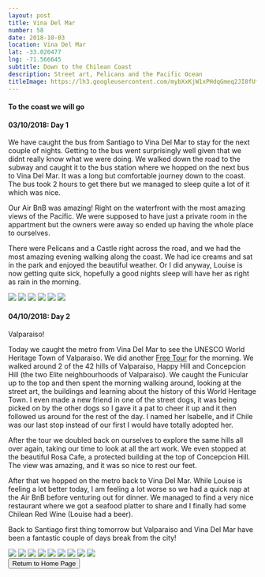 ```yaml
---
layout: post
title: Vina Del Mar
number: 58
date: 2018-10-03
location: Vina Del Mar
lat: -33.020477
lng: -71.566645
subtitle: Down to the Chilean Coast
description: Street art, Pelicans and the Pacific Ocean
titleImage: https://lh3.googleusercontent.com/mybXxKjW1xPHdqGmeq2JI8fUfsDv6cWHt3EtWWRzRnnm6VbAXONz0AG4GnkiCvQhUsvLLHvO1UsiKvtAI0SNj4BdmXhk4JKUXaHIoJf07DEzy-eoanSCF0HC7uVHS6GPsgdTWUmaFyE=w2400
---
```


<h4>To the coast we will go</h4>

<h4>03/10/2018: Day 1</h4>

We have caught the bus from Santiago to Vina Del Mar to stay for the next couple of nights. Getting to the bus went surprisingly well given that we didnt really know what we were doing.
We walked down the road to the subway and caught it to the bus station where we hopped on the next bus to Vina Del Mar. It was a long but comfortable journey down to the coast. The bus took 2 hours to get there but we managed to sleep quite a lot of it which was nice.

Our Air BnB was amazing! Right on the waterfront with the most amazing views of the Pacific. We were supposed to have just a private room in the appartment but the owners were away so ended up having the whole place to ourselves. 

There were Pelicans and a Castle right across the road, and we had the most amazing evening walking along the coast. We had ice creams and sat in the park and enjoyed the beautiful weather. 
Or I did anyway, Louise is now getting quite sick, hopefully a good nights sleep will have her as right as rain in the morning.

<img src="https://lh3.googleusercontent.com/k8FZZ_fOmPreRnlfndJ9Ob-YQUCV1NKxI1jNI2Q7WlD3dMshxFGoO6AWTuQrzAkhOZPO-mp1_h1w5KvvaZcZPf8sNMiEuXAVsZbLqWWWLLTrUiat4GNmspSgYeONjJfB6HedBuFeZKc=w2400" class="image1">
<img src="https://lh3.googleusercontent.com/huY79m258whBN4thiNPGQhaG-YoabfRWff-70_EqW8lWdPXEigKLGizGmHwIq1tCPUm2pxUqbnbQuEjZ1sauBOCVQbryybmjdnvc1ifEkNWbrlIZPxFw3ulojGhRm1tOLT9kgTb17GE=w2400" class="image1">
<img src="https://lh3.googleusercontent.com/S7UjOxrMdMxTygmDxI6VyItLXvJGl8vj2c0kXwpDRCiCG7xer2XsMgHQVwuJwP2C9hBvZ3V4j902ovCVDySHjMpHmoSXe9EGSU01_LDfOQpxtMSJwBfF8vWPLNBIxt8azeORV_XwEbE=w2400" class="image1">
<img src="https://lh3.googleusercontent.com/yLueScXKCHhkVdeG7S7nQFNM-Z5G9-33JyVCkrEwPqZtK3I5NGOyWPJr1621Bo3eAi2Js6DYDlfYcJjjbrTwrlyrN8KiEqhAXO_DiKoURMJFBctlLQTGA5RuVjVj4qRHZXAdGziBGSs=w2400" class="image1">
<img src="https://lh3.googleusercontent.com/NiQkI8eAKEViLXNJ1LKZQpfU2_nIW8u3gsMNBDd40hgPdkNgl6QPbW7_gE2NO7D2WGRtULgg1GilTUzcbmHzjh5DBU4Z-zbKBugrmZ0wPo_O1M5IYy3fBufizf3gTjmt_fambYGpHfM=w2400" class="image1">
<img src="https://lh3.googleusercontent.com/8jdUDg08dASB5bwO7fuHMqnF6bLKH3TjPTPaOm9DKsK1LTydgQ436VnQO5QcHnwuX6YkaFg9tLo8X6U7fLekn-QsNW5EVQiSFbxTnh8zKZFaQYDwS5bZuKWKH3U2X06XJG73lzwWjOo=w2400" class="image1">

<h4>04/10/2018: Day 2</h4>

Valparaiso!

Today we caught the metro from Vina Del Mar to see the UNESCO World Heritage Town of Valparaiso. We did another <a target="_blank" href="http://www.freetourvalparaiso.cl/portada.html">Free Tour</a> for the morning.
We walked around 2 of the 42 hills of Valparaiso, Happy Hill and Concepcion Hill (the two Elite neighbourhoods of Valparaiso). 
We caught the Funicular up to the top and then spent the morning walking around, looking at the street art, the buildings and learning about the history of this World Heritage Town. 
I even made a new friend in one of the street dogs, it was being picked on by the other dogs so I gave it a pat to cheer it up and it then followed us around for the rest of the day. I named her Isabelle, and if Chile was our last stop instead of our first I would have totally adopted her. 

After the tour we doubled back on ourselves to explore the same hills all over again, taking our time to look at all the art work. 
We even stopped at the beautiful Rosa Cafe, a protected building at the top of Concepcion Hill. The view was amazing, and it was so nice to rest our feet.

After that we hopped on the metro back to Vina Del Mar. While Louise is feeling a lot better today, I am feeling a lot worse so we had a quick nap at the Air BnB before venturing out for dinner. 
We managed to find a very nice restaurant where we got a seafood platter to share and I finally had some Chilean Red Wine (Louise had a beer).

Back to Santiago first thing tomorrow but Valparaiso and Vina Del Mar have been a fantastic couple of days break from the city!

<img src="https://lh3.googleusercontent.com/Tm3V8NeXXbNL1_hMK1A6RJoteWW_NjHDw0rz1nW1gq0l99J79-7xvL5ATm0Bzf-e1Q2qqKG9HQKvwglUSi4qk06QvSpnfYCrxnE-30LBvKxT02Zww8CW3e5bilZnDjzzulPkRAfmw0I=w2400" class="image1">
<img src="https://lh3.googleusercontent.com/w1ZFHTZLPqr8asVVI9RKXwwHId67b3d-Hit8WNVBeQ99KXmC6_39Ot-nes03uVx06faTN1Iyn38nARr7LnI9jSs4gja8VYITg7o3MILgpb5bEXk35rg7hsaRMls4KyeEBVm3usvufhs=w2400" class="image1">
<img src="https://lh3.googleusercontent.com/IIvbVwTc22aL0edibOjkulbgqrzEkuCHHVJE1p_ySiR5HPNm4TzZDdjyoSb7UWs0XxcyAz8h4K0FAPj3qcfCgM0zoA6Im1n_9GCk1UPHj4n9DCUpBTdnYQZJZ87Oqt4bF4_aRw95RN0=w2400" class="image1">
<img src="https://lh3.googleusercontent.com/tfOn4WeZpkYdD7YhnuCDArj4-uAPDNJQjvsWdUrdoVUhOVL7s4tyST9sUpEy-B92O5K56q5N4teNt1Cx1MGPBAL9vlJszPuNiwdxx7xsdFLGXWgEhSxZZL5wzh4Lcemm5T7Fzn6H-vo=w2400" class="image1">
<img src="https://lh3.googleusercontent.com/S-aILqaRUCI_wbM2WqM6BkLPT5Ge5u5Hh4N8bh-IO3dOZe4COh4Giifnui0UDs-_x_wkulQj0EDfVwzkyhzAiTjKx0MH37l9K60m0K-KkJjMLZH4ygOV1xqOR-GeSvNBwNA812ZJVMc=w2400" class="image1">
<img src="https://lh3.googleusercontent.com/4Vkij87nj7tXIrGgkBCmZEQd5tvG4wYgOzqeW6KT1jInI3blpZJk_k9LCp8E4PAsTk4M6-CN21XlRzpvkwHCCCw4C_si708u4L5dJ8qEoNfFQYnigIKJlbvCpDxsDGTQ43r2M9Q1ljI=w2400" class="image1">
<img src="https://lh3.googleusercontent.com/aXarAIN8Ok_n4kqJqPAJ7mIJ6t6pDVEUMN1D1NsukSPoV9M1s3RqqggtVz72zh5xhYor04VP2cT4tTcZagYNNU6FSzMGwVV0InaaMe2RjEujN0QLJZPDsTdkT_rCFLCgjIhFvOFxfvY=w2400" class="image1">
<img src="https://lh3.googleusercontent.com/VndiJPVNpRgWlQCXnN2tnkGkwOEkjpsWD6L-F_tbIwgYeXLvlfhsI6IoM9En0PsmZfUreFKrFllc4DpU45OmsuPIMsfx23SrFLGqR9CdNaILSPLGmETCuHakBtbn69E8uwnlcnuuNUA=w2400" class="image1">
<img src="https://lh3.googleusercontent.com/iKri4PB3pq_LWRI03fau8pSC6-imVKO_rD2PpOrypeNl3vyFhh-mk-ujNPLyIJW0SttVSLAGdjTBf7ffaZhUu9lKJUYpYhCdxuDj8bmgpcNIEPt4KQfKIoKCfmCqBNZRY9nBE_f4uPQ=w2400" class="image1">


<div class="wrapper">
  <input type="button" class="button" value="Return to Home Page" onclick="self.close()">
</div>
